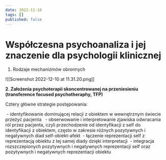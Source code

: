 ```yaml
---
date: 2022-12-10
tags: []
published: false
---
```

# Współczesna psychoanaliza i jej znaczenie dla psychologii klinicznej

1. Rodzaje mechanizmów obronnych

![[Screenshot 2022-12-10 at 11.31.20.png]]

**2. Założenia psychoterapii skoncentrowanej na przeniesieniu (transference focused psychotheraphy, TFP)**

Cztery główne strategie postępowania:

 - identyfikowanie dominującej relacji z obiektem w wewnętrznym świecie przeżyć pacjenta 
 - obserwowanie i interpretowanie zjawiska odwracania ról przez pacjenta, czyli przechodzenie od identyfikacji z self do identyfikacji z obiektem, często w zakresie różnych pozytywnych i negatywnych diad self-obiekt-afekt
 - łączenie reprezentacji self z reprezentacją obiektu z tej samej diady dzięki interpretacji
 - integracja rozszczepionych pozytywnych i negatywnych reprezentacji self oraz pozytywnych i negatywnych reprezentacji obiektu

